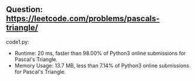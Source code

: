 ## Question: https://leetcode.com/problems/pascals-triangle/

code1.py:
* Runtime: 20 ms, faster than 98.00% of Python3 online submissions for Pascal's Triangle.
* Memory Usage: 13.7 MB, less than 7.14% of Python3 online submissions for Pascal's Triangle.
